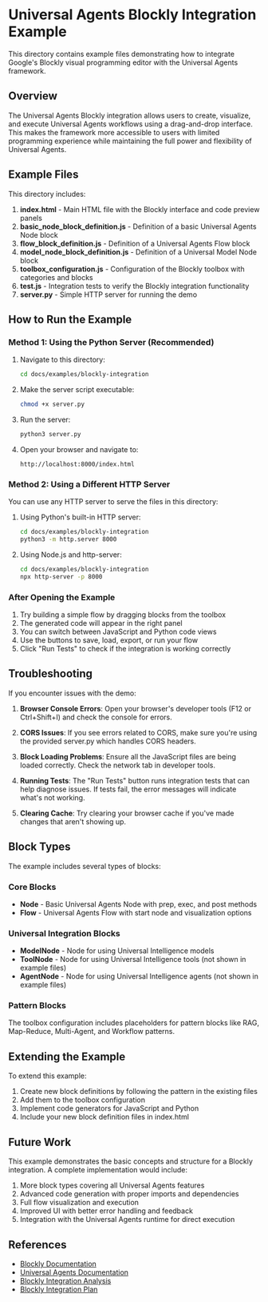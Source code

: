 # Universal Agents Blockly Integration Example

This directory contains example files demonstrating how to integrate Google's Blockly visual programming editor with the Universal Agents framework.

## Overview

The Universal Agents Blockly integration allows users to create, visualize, and execute Universal Agents workflows using a drag-and-drop interface. This makes the framework more accessible to users with limited programming experience while maintaining the full power and flexibility of Universal Agents.

## Example Files

This directory includes:

1. **index.html** - Main HTML file with the Blockly interface and code preview panels
2. **basic_node_block_definition.js** - Definition of a basic Universal Agents Node block
3. **flow_block_definition.js** - Definition of a Universal Agents Flow block
4. **model_node_block_definition.js** - Definition of a Universal Model Node block
5. **toolbox_configuration.js** - Configuration of the Blockly toolbox with categories and blocks
6. **test.js** - Integration tests to verify the Blockly integration functionality
7. **server.py** - Simple HTTP server for running the demo

## How to Run the Example

### Method 1: Using the Python Server (Recommended)

1. Navigate to this directory:
   ```bash
   cd docs/examples/blockly-integration
   ```

2. Make the server script executable:
   ```bash
   chmod +x server.py
   ```

3. Run the server:
   ```bash
   python3 server.py
   ```

4. Open your browser and navigate to:
   ```
   http://localhost:8000/index.html
   ```

### Method 2: Using a Different HTTP Server

You can use any HTTP server to serve the files in this directory:

1. Using Python's built-in HTTP server:
   ```bash
   cd docs/examples/blockly-integration
   python3 -m http.server 8000
   ```

2. Using Node.js and http-server:
   ```bash
   cd docs/examples/blockly-integration
   npx http-server -p 8000
   ```

### After Opening the Example

1. Try building a simple flow by dragging blocks from the toolbox
2. The generated code will appear in the right panel
3. You can switch between JavaScript and Python code views
4. Use the buttons to save, load, export, or run your flow
5. Click "Run Tests" to check if the integration is working correctly

## Troubleshooting

If you encounter issues with the demo:

1. **Browser Console Errors**: Open your browser's developer tools (F12 or Ctrl+Shift+I) and check the console for errors.

2. **CORS Issues**: If you see errors related to CORS, make sure you're using the provided server.py which handles CORS headers.

3. **Block Loading Problems**: Ensure all the JavaScript files are being loaded correctly. Check the network tab in developer tools.

4. **Running Tests**: The "Run Tests" button runs integration tests that can help diagnose issues. If tests fail, the error messages will indicate what's not working.

5. **Clearing Cache**: Try clearing your browser cache if you've made changes that aren't showing up.

## Block Types

The example includes several types of blocks:

### Core Blocks

- **Node** - Basic Universal Agents Node with prep, exec, and post methods
- **Flow** - Universal Agents Flow with start node and visualization options

### Universal Integration Blocks

- **ModelNode** - Node for using Universal Intelligence models
- **ToolNode** - Node for using Universal Intelligence tools (not shown in example files)
- **AgentNode** - Node for using Universal Intelligence agents (not shown in example files)

### Pattern Blocks

The toolbox configuration includes placeholders for pattern blocks like RAG, Map-Reduce, Multi-Agent, and Workflow patterns.

## Extending the Example

To extend this example:

1. Create new block definitions by following the pattern in the existing files
2. Add them to the toolbox configuration
3. Implement code generators for JavaScript and Python
4. Include your new block definition files in index.html

## Future Work

This example demonstrates the basic concepts and structure for a Blockly integration. A complete implementation would include:

1. More block types covering all Universal Agents features
2. Advanced code generation with proper imports and dependencies
3. Full flow visualization and execution
4. Improved UI with better error handling and feedback
5. Integration with the Universal Agents runtime for direct execution

## References

- [Blockly Documentation](https://developers.google.com/blockly/guides/overview)
- [Universal Agents Documentation](../../guides/guide-universal-agents-usage-v1.0.0.md)
- [Blockly Integration Analysis](../../analysis/blockly-integration-analysis.md)
- [Blockly Integration Plan](../../plans/plan-blockly-integration-v1.0.0.md)